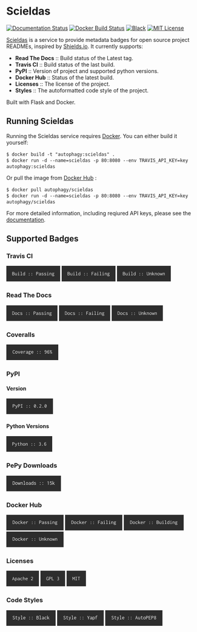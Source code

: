 # Scieldas

[![Documentation Status](https://scieldas.autophagy.io/rtd/scieldas.png)](https://scieldas.readthedocs.io/en/latest)
[![Docker Build Status](https://scieldas.autophagy.io/dockerhub/build/autophagy/scieldas.png)](https://hub.docker.com/r/autophagy/scieldas/)
[![Black](https://scieldas.autophagy.io/styles/black.png)](https://black.readthedocs.io/en/stable/)
[![MIT License](https://scieldas.autophagy.io/licenses/MIT.png)](LICENSE)

[Scieldas](https://scieldas.autophagy.io) is a service to provide metadata badges for open source project
READMEs, inspired by [Shields.io](https://shields.io). It currently supports:

  - **Read The Docs** :: Build status of the Latest tag.
  - **Travis CI** :: Build status of the last build.
  - **PyPI** :: Version of project and supported python versions.
  - **Docker Hub** :: Status of the latest build.
  - **Licenses** :: The license of the project.
  - **Styles** :: The autoformatted code style of the project.

Built with Flask and Docker.

## Running Scieldas

Running the Scieldas service requires [Docker](https://www.docker.com). You can either build
it yourself:

    $ docker build -t "autophagy:scieldas" .
    $ docker run -d --name=scieldas -p 80:8080 --env TRAVIS_API_KEY=key autophagy:scieldas

Or pull the image from [Docker Hub](https://hub.docker.com/r/autophagy/scieldas/) :

    $ docker pull autophagy/scieldas
    $ docker run -d --name=scieldas -p 80:8080 --env TRAVIS_API_KEY=key autophagy/scieldas

For more detailed information, including reqiured API keys, please see
the [documentation](https://scieldas.readthedocs.io/en/latest/).

## Supported Badges

### Travis CI

![Travis Build Passing](seonu/_static/travis/Build-Passing.png)
![Travis Build Failing](seonu/_static/travis/Build-Failing.png)
![Travis Build Unknown](seonu/_static/travis/Build-Unknown.png)

### Read The Docs

![Read The Docs Build Passing](seonu/_static/rtd/Docs-Passing.png)
![Read The Docs Build Failing](seonu/_static/rtd/Docs-Failing.png)
![Read The Docs Build Unknown](seonu/_static/rtd/Docs-Unknown.png)

### Coveralls

![Coveralls Coverage](seonu/_static/coveralls/Coveralls.png)

### PyPI

#### Version

![PyPI Version](seonu/_static/pypi/Pypi-Version.png)

#### Python Versions

![Python Versions](seonu/_static/pypi/Python-Versions.png)

### PePy Downloads

![PePy Downloads](seonu/_static/pepy/PePy-Downloads.png)

### Docker Hub

![Docker Build Passing](seonu/_static/dockerhub/Build-Passing.png)
![Docker Build Failing](seonu/_static/dockerhub/Build-Failing.png)
![Docker Build Building](seonu/_static/dockerhub/Build-Building.png)
![Docker Build Unknown](seonu/_static/dockerhub/Build-Unknown.png)

### Licenses

![Apache 2.0 license](seonu/_static/licenses/Apache.png)
![GPL license](seonu/_static/licenses/GPL.png)
![MIT license](seonu/_static/licenses/MIT.png)

### Code Styles

![Black](seonu/_static/styles/black.png)
![Yapf](seonu/_static/styles/yapf.png)
![AutoPEP8](seonu/_static/styles/autopep8.png)
